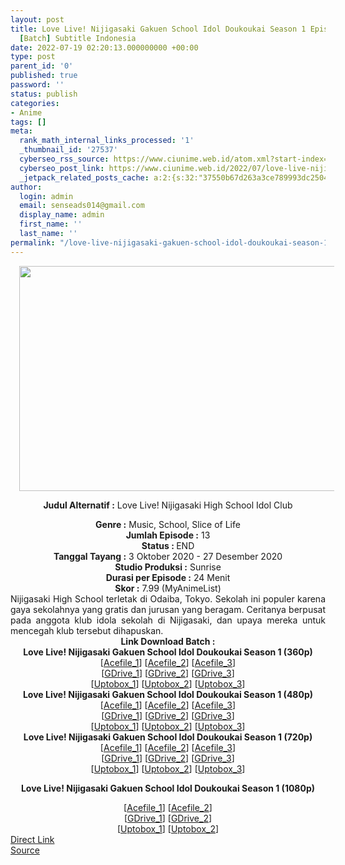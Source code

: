 ```yaml
---
layout: post
title: Love Live! Nijigasaki Gakuen School Idol Doukoukai Season 1 Episode 01-13 END
  [Batch] Subtitle Indonesia
date: 2022-07-19 02:20:13.000000000 +00:00
type: post
parent_id: '0'
published: true
password: ''
status: publish
categories:
- Anime
tags: []
meta:
  rank_math_internal_links_processed: '1'
  _thumbnail_id: '27537'
  cyberseo_rss_source: https://www.ciunime.web.id/atom.xml?start-index=1
  cyberseo_post_link: https://www.ciunime.web.id/2022/07/love-live-nijigasaki-gakuen-school-idol.html
  _jetpack_related_posts_cache: a:2:{s:32:"37550b67d263a3ce789993dc25046c5f";a:2:{s:7:"expires";i:1658275993;s:7:"payload";a:6:{i:0;a:1:{s:2:"id";i:27366;}i:1;a:1:{s:2:"id";i:27514;}i:2;a:1:{s:2:"id";i:26985;}i:3;a:1:{s:2:"id";i:26875;}i:4;a:1:{s:2:"id";i:26775;}i:5;a:1:{s:2:"id";i:26716;}}}s:32:"8f6677c9d6b0f903e98ad32ec61f8deb";a:2:{s:7:"expires";i:1658289862;s:7:"payload";a:3:{i:0;a:1:{s:2:"id";i:27366;}i:1;a:1:{s:2:"id";i:27514;}i:2;a:1:{s:2:"id";i:26985;}}}}
author:
  login: admin
  email: senseads014@gmail.com
  display_name: admin
  first_name: ''
  last_name: ''
permalink: "/love-live-nijigasaki-gakuen-school-idol-doukoukai-season-1-episode-01-13-end-batch-subtitle-indonesia/"
---
```

<div style="text-align: center;">
<div style="text-align: left;">
<div class="separator" style="clear: both; text-align: center;"></div>
</div>
<div class="separator" style="clear: both; text-align: center;"><a href="https://1.bp.blogspot.com/-p2oxaNYJo98/X3kMmSBEByI/AAAAAAAAeUI/6-j_ykQvIDM5-vfyXJ-W6aX6KXXkq6xIgCLcBGAsYHQ/s1280/Love%2BLive%2521%2BNijigasaki%2BGakuen%2BSchool%2BIdol%2BDoukoukai.jpg" style="margin-left: 1em; margin-right: 1em;"><img border="0" data-original-height="720" data-original-width="1280" height="360" src="{{ site.baseurl }}/assets/2022/07/Love%2BLive%2521%2BNijigasaki%2BGakuen%2BSchool%2BIdol%2BDoukoukai.jpg" width="640" /></a></div>
<p><b>Judul</b><b><b> Alternatif</b> :</b> Love Live! Nijigasaki High School Idol Club</div>
<div style="text-align: center;"><b><b>Genre :</b></b> Music, School,&nbsp;Slice of Life</div>
<div style="text-align: center;"><b>Jumlah Episode :</b>&nbsp;13<br /><b>Status : </b>END<br /><b>Tanggal Tayang :</b> 3 Oktober 2020&nbsp;- 27 Desember 2020<br /><b>Studio Produksi :</b> Sunrise<br /><b>Durasi per Episode :</b> 24 Menit</div>
<div style="text-align: center;"><b>Skor :</b> 7.99 (MyAnimeList)</div>
<div style="text-align: center;"></div>
<div style="text-align: justify;">Nijigasaki High School terletak di Odaiba, Tokyo. Sekolah ini populer karena gaya sekolahnya yang gratis dan jurusan yang beragam. Ceritanya berpusat pada anggota klub idola sekolah di Nijigasaki, dan upaya mereka untuk mencegah klub tersebut dihapuskan.</div>
<div style="text-align: justify;"></div>
<div style="text-align: justify;"></div>
<div style="text-align: center;">
<div><b>Link Download Batch :</b></div>
<div>
<div><b>Love Live! Nijigasaki Gakuen School Idol Doukoukai Season 1&nbsp;(360p)</b></div>
</div>
<div>
<div>[<a href="https://acefile.co/f/10439307/kusonime-loplep-s1-bd-360p-rar" target="_blank" rel="noopener">Acefile_1</a>] [<a href="https://acefile.co/f/71608483/cinta-hidup-klub-idola-sma-niji-bd-360p-rar" target="_blank" rel="noopener">Acefile_2</a>] [<a href="https://acefile.co/f/35528745/animebatchs-net-loplep-nijigasaki-360p-rar" target="_blank" rel="noopener">Acefile_3</a>]</div>
<div>[<a href="https://drive.google.com/uc?export=download&amp;id=1a_szTiYo9IMLs-2asFgrUfHnNu3prJxN" target="_blank" rel="noopener">GDrive_1</a>] [<a href="https://drive.google.com/uc?id=1dgQ39ajnInwOdckjzYm4P9d5DwQGNeuf" target="_blank" rel="noopener">GDrive_2</a>] [<a href="https://drive.google.com/u/2/uc?id=1fzcpbYRjo-Behouv6L-ULQxaX5s4slZo&amp;export=download" target="_blank" rel="noopener">GDrive_3</a>]</div>
<div>[<a href="https://uptobox.com/vx1sd2qzfeyd" target="_blank" rel="noopener">Uptobox_1</a>] [<a href="https://uptobox.com/6lvfs5e4br9m" target="_blank" rel="noopener">Uptobox_2</a>] [<a href="https://uptobox.com/v4ouudvp321a" target="_blank" rel="noopener">Uptobox_3</a>]</div>
</div>
<div></div>
<div><b>Love Live! Nijigasaki Gakuen School Idol Doukoukai Season 1&nbsp;(480p)</b>
<div>
<div>[<a href="https://acefile.co/f/10439349/love-live-school-idol-project-s1-bd-480p-rar" target="_blank" rel="noopener">Acefile_1</a>] [<a href="https://acefile.co/f/71608492/cinta-hidup-klub-idola-sma-niji-bd-480p-rar" target="_blank" rel="noopener">Acefile_2</a>] [<a href="https://acefile.co/f/35528752/animebatchs-net-loplep-nijigasaki-480p-rar" target="_blank" rel="noopener">Acefile_3</a>]</div>
<div>[<a href="https://drive.google.com/uc?id=1SrnYZHBZcpQ8yns3VqKu-mFAXv_4j9eO" target="_blank" rel="noopener">GDrive_1</a>] [<a href="https://drive.google.com/uc?id=1EHYgALvZFH6gKluCfXWT6iD2bxzM3Rl4" target="_blank" rel="noopener">GDrive_2</a>] [<a href="https://drive.google.com/u/2/uc?id=1YNkSBc1SHkATPWP39x6KR3WxFOqNL6Jx&amp;export=download" target="_blank" rel="noopener">GDrive_3</a>]</div>
<div>[<a href="https://uptobox.com/q5nucrswhhx6" target="_blank" rel="noopener">Uptobox_1</a>] [<a href="https://uptobox.com/v9c4m9br71hr" target="_blank" rel="noopener">Uptobox_2</a>] [<a href="https://uptobox.com/8fu5eilwmptm" target="_blank" rel="noopener">Uptobox_3</a>]</div>
</div>
</div>
<div></div>
<div><b>Love Live! Nijigasaki Gakuen School Idol Doukoukai Season 1&nbsp;(720p)</b>
<div>
<div>[<a href="https://acefile.co/f/10439350/ks-love-live-s1-bd-720p-rar" target="_blank" rel="noopener">Acefile_1</a>] [<a href="https://acefile.co/f/71608501/cinta-hidup-klub-idola-sma-niji-bd-720p-rar" target="_blank" rel="noopener">Acefile_2</a>] [<a href="https://acefile.co/f/35528758/animebatchs-net-loplep-nijigasaki-720p-rar" target="_blank" rel="noopener">Acefile_3</a>]</div>
<div>[<a href="https://drive.google.com/uc?export=download&amp;id=1U6U5CpQQZdI1O9q9pv0jQi7iOPyW5oe5" target="_blank" rel="noopener">GDrive_1</a>] [<a href="https://drive.google.com/uc?id=1KRnKRevtLIBM0dIrIcbNe-kpoea_m9Bp" target="_blank" rel="noopener">GDrive_2</a>] [<a href="https://drive.google.com/u/2/uc?id=1JtqLmzKuS1ee4pCiVU1Lctf_n_3GHCxc&amp;export=download" target="_blank" rel="noopener">GDrive_3</a>]</div>
<div>[<a href="https://uptobox.com/0n2p5gl99zpf" target="_blank" rel="noopener">Uptobox_1</a>] [<a href="https://uptobox.com/nnsogr7ez554" target="_blank" rel="noopener">Uptobox_2</a>] [<a href="https://uptobox.com/9j96qnav260b" target="_blank" rel="noopener">Uptobox_3</a>]</div>
</div>
<p><b>Love Live! Nijigasaki Gakuen School Idol Doukoukai Season 1 (1080p)</b>
<div>[<a href="https://acefile.co/f/71608507/cinta-hidup-klub-idola-sma-niji-bd-1080p-rar" target="_blank" rel="noopener">Acefile_1</a>] [<a href="https://acefile.co/f/35528764/animebatchs-net-loplep-nijigasaki-1080p-rar" target="_blank" rel="noopener">Acefile_2</a>]</div>
<div>[<a href="https://drive.google.com/uc?id=13Typ6pPnZOClN_06W1yc0mrmojhztx47" target="_blank" rel="noopener">GDrive_1</a>] [<a href="https://drive.google.com/u/2/uc?id=1j-oz5KljOYoqNimIUflHaL3EPz4_wI-X&amp;export=download" target="_blank" rel="noopener">GDrive_2</a>]</div>
<div>[<a href="https://uptobox.com/kxsnfgtkmcip" target="_blank" rel="noopener">Uptobox_1</a>] [<a href="https://uptobox.com/tx7r8u8e2a4g" target="_blank" rel="noopener">Uptobox_2</a>]</div>
</div>
</div>
<div style="text-align: center;"></div>
<link rel="stylesheet" href="https://cdnjs.cloudflare.com/ajax/libs/font-awesome/4.7.0/css/font-awesome.min.css" />
<div class="divbtn"> <a href="https://handymansurrender.com/fihup8buzv?key=94550f7ce39444073321dde3b8782f97" class="btn"><i class="fa fa-download"></i> Direct Link</a> <br /><a href="https://www.ciunime.web.id/2022/07/love-live-nijigasaki-gakuen-school-idol.html">Source</a> </div>
